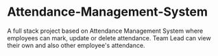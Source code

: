 # Attendance-Management-System
A full stack project based on Attendance Management System where employees can mark, update or delete attendance. Team Lead can view their own and also other employee's attendance.
